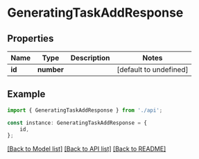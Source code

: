 # GeneratingTaskAddResponse


## Properties

Name | Type | Description | Notes
------------ | ------------- | ------------- | -------------
**id** | **number** |  | [default to undefined]

## Example

```typescript
import { GeneratingTaskAddResponse } from './api';

const instance: GeneratingTaskAddResponse = {
    id,
};
```

[[Back to Model list]](../README.md#documentation-for-models) [[Back to API list]](../README.md#documentation-for-api-endpoints) [[Back to README]](../README.md)

